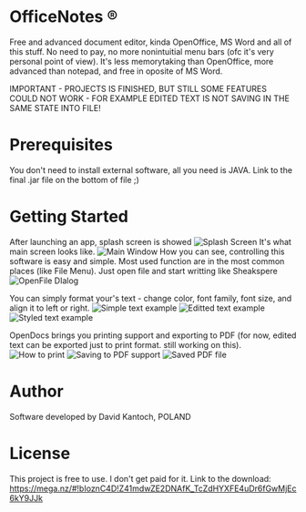 # OfficeNotes ®
Free and advanced document editor, kinda OpenOffice, MS Word and all of this stuff. No need to pay, no more nonintuitial menu bars (ofc it's very personal point of view). It's less memorytaking than OpenOffice, more advanced than notepad, and free in oposite of MS Word.

IMPORTANT - PROJECTS IS FINISHED, BUT STILL SOME FEATURES COULD NOT WORK - FOR EXAMPLE EDITED TEXT IS NOT SAVING IN THE SAME STATE INTO FILE!

# Prerequisites
You don't need to install external software, all you need is JAVA. Link to the final .jar file on the bottom of file ;)

# Getting Started
After launching an app, splash screen is showed
![Splash Screen](https://raw.githubusercontent.com/longdavid2k17/opendocs/master/Screenshots/splashScreen.PNG)
It's what main screen looks like.
![Main Window](https://raw.githubusercontent.com/longdavid2k17/opendocs/master/Screenshots/mainWindows.PNG)
How you can see, controlling this software is easy and simple. Most used function are in the most common places (like File Menu).
Just open file and start writting like Sheakspere
![OpenFile DIalog](https://raw.githubusercontent.com/longdavid2k17/opendocs/master/Screenshots/openDialog.PNG)

You can simply format your's text - change color, font family, font size, and align it to left or right.
![Simple text example](https://raw.githubusercontent.com/longdavid2k17/opendocs/master/Screenshots/simpleText.PNG)
![Editted text example](https://raw.githubusercontent.com/longdavid2k17/opendocs/master/Screenshots/edditedText.PNG)
![Styled text example](https://raw.githubusercontent.com/longdavid2k17/opendocs/master/Screenshots/styledText.PNG)

OpenDocs brings you printing support and exporting to PDF (for now, edited text can be exported just to print format. still working on this).
![How to print](https://raw.githubusercontent.com/longdavid2k17/opendocs/master/Screenshots/printingOption.PNG)
![Saving to PDF support](https://raw.githubusercontent.com/longdavid2k17/opendocs/master/Screenshots/savingAsPDF.PNG)
![Saved PDF file](https://raw.githubusercontent.com/longdavid2k17/opendocs/master/Screenshots/savedPDF.PNG)

# Author
Software developed by David Kantoch, POLAND

# License
This project is free to use. I don't get paid for it.
Link to the download: https://mega.nz/#!bIoznC4D!Z41mdwZE2DNAfK_TcZdHYXFE4uDr6fGwMjEc6kY9JJk

